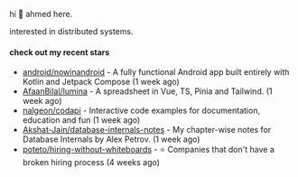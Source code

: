 hi 👋 ahmed here.

interested in distributed systems.

#### check out my recent stars

- [android/nowinandroid](https://github.com/android/nowinandroid) - A fully functional Android app built entirely with Kotlin and Jetpack Compose (1 week ago)
- [AfaanBilal/lumina](https://github.com/AfaanBilal/lumina) - A spreadsheet in Vue, TS, Pinia and Tailwind. (1 week ago)
- [nalgeon/codapi](https://github.com/nalgeon/codapi) - Interactive code examples for documentation, education and fun (1 week ago)
- [Akshat-Jain/database-internals-notes](https://github.com/Akshat-Jain/database-internals-notes) - My chapter-wise notes for Database Internals by Alex Petrov. (1 week ago)
- [poteto/hiring-without-whiteboards](https://github.com/poteto/hiring-without-whiteboards) - ⭐️  Companies that don&#39;t have a broken hiring process (4 weeks ago)

